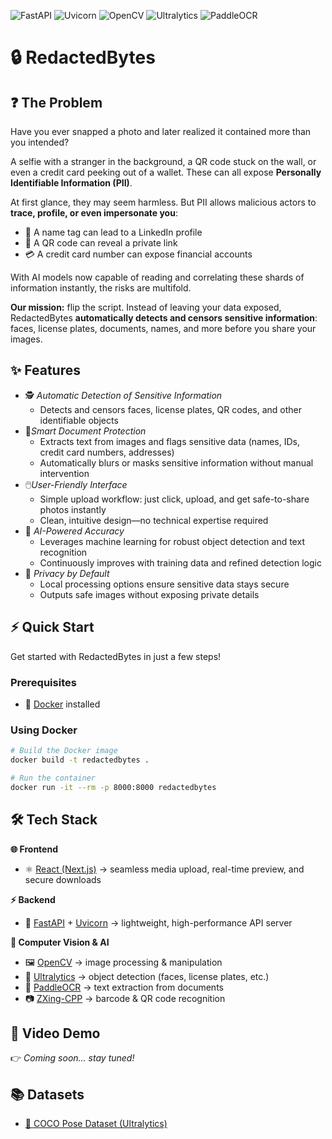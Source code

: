 
![FastAPI](https://img.shields.io/badge/FastAPI-009688?style=flat&logo=fastapi&logoColor=white) ![Uvicorn](https://img.shields.io/badge/Uvicorn-4B8BBE?style=flat&logo=python&logoColor=white) ![OpenCV](https://img.shields.io/badge/OpenCV-5C3EE8?style=flat&logo=opencv&logoColor=white) ![Ultralytics](https://img.shields.io/badge/Ultralytics-YOLOv8-FF6F00?style=flat&logo=github&logoColor=white) ![PaddleOCR](https://img.shields.io/badge/PaddleOCR-005BAC?style=flat&logo=paddlepaddle&logoColor=white)

# 🔒 RedactedBytes

## ❓ The Problem  
Have you ever snapped a photo and later realized it contained more than you intended?

A selfie with a stranger in the background, a QR code stuck on the wall, or even a credit card peeking out of a wallet. These can all expose **Personally Identifiable Information (PII)**.  

At first glance, they may seem harmless. But PII allows malicious actors to **trace, profile, or even impersonate you**:  
- 🪪 A name tag can lead to a LinkedIn profile  
- 📱 A QR code can reveal a private link  
- 💳 A credit card number can expose financial accounts  

With AI models now capable of reading and correlating these shards of information instantly, the risks are multifold.  

**Our mission:** flip the script. Instead of leaving your data exposed, RedactedBytes **automatically detects and censors sensitive information**: faces, license plates, documents, names, and more before you share your images.  

## ✨ Features  

- 🕵️ *Automatic Detection of Sensitive Information*
  - Detects and censors faces, license plates, QR codes, and other identifiable objects
- 📄*Smart Document Protection*
  - Extracts text from images and flags sensitive data (names, IDs, credit card numbers, addresses)  
  - Automatically blurs or masks sensitive information without manual intervention  
- 🖱️*User-Friendly Interface*
  - Simple upload workflow: just click, upload, and get safe-to-share photos instantly  
  - Clean, intuitive design—no technical expertise required  
- 🤖 *AI-Powered Accuracy*
  - Leverages machine learning for robust object detection and text recognition  
  - Continuously improves with training data and refined detection logic  
- 🔐 *Privacy by Default*
  - Local processing options ensure sensitive data stays secure  
  - Outputs safe images without exposing private details  

## ⚡ Quick Start  

Get started with RedactedBytes in just a few steps!  

### Prerequisites  
- 🐳 [Docker](https://www.docker.com/) installed 

### Using Docker  
```bash
# Build the Docker image
docker build -t redactedbytes .

# Run the container
docker run -it --rm -p 8000:8000 redactedbytes
```
## 🛠️ Tech Stack  

**🌐 Frontend**  
- ⚛️ [React (Next.js)](https://nextjs.org/) → seamless media upload, real-time preview, and secure downloads  

**⚡ Backend**  
- 🚀 [FastAPI](https://fastapi.tiangolo.com/) + [Uvicorn](https://www.uvicorn.org/) → lightweight, high-performance API server  

**🧠 Computer Vision & AI**  
- 🖼️ [OpenCV](https://opencv.org/) → image processing & manipulation  
- 🎯 [Ultralytics](https://github.com/ultralytics/ultralytics) → object detection (faces, license plates, etc.)  
- 🔎 [PaddleOCR](https://github.com/PaddlePaddle/PaddleOCR) → text extraction from documents  
- 📷 [ZXing-CPP](https://github.com/zxing-cpp/zxing-cpp) → barcode & QR code recognition  

## 🎥 Video Demo  
👉 *Coming soon… stay tuned!*  

## 📚 Datasets  
- [📑 COCO Pose Dataset (Ultralytics)](https://github.com/ultralytics/ultralytics/blob/main/ultralytics/cfg/datasets/coco-pose.yaml)  
